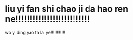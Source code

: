 # liu yi fan shi chao ji da hao ren ne!!!!!!!!!!!!!!!!!!!!!!!!!!
wo yi ding yao ta la, ye!!!!!!!!!!!!
